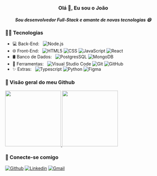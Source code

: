 <h3 align="center">Olá 👋, Eu sou o João</h3>
<h5 align="center">Sou desenvolvedor Full-Stack e amante de novas tecnologias 😄</h5>

<h3>🐱‍👤 Tecnologias</h3>

- 💻 Back-End: &nbsp;
  ![Node.js](https://img.shields.io/badge/-Node.js-333333?style=flat&logo=node.js)
- 🌐 Front-End: &nbsp;
  ![HTML5](https://img.shields.io/badge/-HTML5-333333?style=flat&logo=HTML5)
  ![CSS](https://img.shields.io/badge/-CSS-333333?style=flat&logo=CSS3&logoColor=1572B6)
  ![JavaScript](https://img.shields.io/badge/-JavaScript-333333?style=flat&logo=javascript)
  ![React](https://img.shields.io/badge/-React-333333?style=flat&logo=react)
- 🛢 Banco de Dados: &nbsp;
  ![PostgresSQL](https://img.shields.io/badge/-PostgresSQL-333333?style=flat&logo=postgreSQL)
  ![MongoDB](https://img.shields.io/badge/-MongoDB-333333?style=flat&logo=mongodb)
- 🔧 Ferramentas: &nbsp;
  ![Visual Studio Code](https://img.shields.io/badge/-Visual%20Studio%20Code-333333?style=flat&logo=visual-studio-code&logoColor=007ACC)
  ![Git](https://img.shields.io/badge/-Git-333333?style=flat&logo=git)
  ![GitHub](https://img.shields.io/badge/-GitHub-333333?style=flat&logo=github)
- ✨ Extras: &nbsp;
  ![Typescript](https://img.shields.io/badge/-Typescript-333333?style=flat&logo=typescript)
  ![Python](https://img.shields.io/badge/-Python-333333?style=flat&logo=python)
  ![Figma](https://img.shields.io/badge/-Figma-333333?style=flat&logo=Figma&logoColor=007ACC)

<h3>🧾 Visão geral do meu Github</h3>

<a href="https://github.com/joaojr2711">
  <img height="180em" src="https://github-readme-stats.vercel.app/api?username=joaojr2711&show_icons=true&theme=dr%C3%A1cula&count_private=true"/>
  <img height="180em" src="https://github-readme-stats.vercel.app/api/top-langs/?username=joaojr2711&theme=dr%C3%A1cula&layout=compact" />
</a>

<h3>🤝 Conecte-se comigo</h3>

[![Github](https://img.shields.io/badge/-Github-ffffff?style=flat&logo=Github&logoColor=000)](https://github.com/joaojr2711)
[![Linkedin](https://img.shields.io/badge/-LinkedIn-blue?style=flat&logo=Linkedin&logoColor=white)](https://www.linkedin.com/in/jo%C3%A3o-batista-oliveira-de-souza-jr/)
[![Gmail](https://img.shields.io/badge/-Gmail-c14438?style=flat&logo=Gmail&logoColor=white)](mailto:joaobosjunior@gmail.com)
